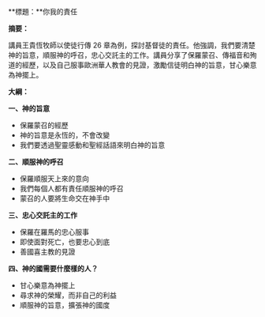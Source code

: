 **標題：**你我的責任

**摘要：**

講員王貴恆牧師以使徒行傳 26 章為例，探討基督徒的責任。他強調，我們要清楚神的旨意，順服神的呼召，忠心交託主的工作。講員分享了保羅蒙召、傳福音和殉道的經歷，以及自己服事歐洲華人教會的見證，激勵信徒明白神的旨意，甘心樂意為神擺上。

**大綱：**

**一、神的旨意**
* 保羅蒙召的經歷
* 神的旨意是永恆的，不會改變
* 我們要透過聖靈感動和聖經話語來明白神的旨意

**二、順服神的呼召**
* 保羅順服天上來的意向
* 我們每個人都有責任順服神的呼召
* 蒙召的人要將生命交在神手中

**三、忠心交託主的工作**
* 保羅在羅馬的忠心服事
* 即使面對死亡，也要忠心到底
* 善國喜主教的見證

**四、神的國需要什麼樣的人？**
* 甘心樂意為神擺上
* 尋求神的榮耀，而非自己的利益
* 順服神的旨意，擴張神的國度